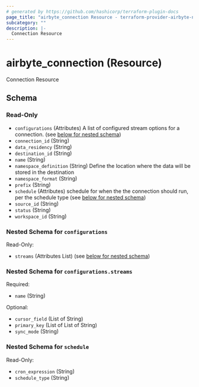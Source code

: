 ```yaml
---
# generated by https://github.com/hashicorp/terraform-plugin-docs
page_title: "airbyte_connection Resource - terraform-provider-airbyte-new"
subcategory: ""
description: |-
  Connection Resource
---
```


# airbyte_connection (Resource)

Connection Resource



<!-- schema generated by tfplugindocs -->
## Schema

### Read-Only

- `configurations` (Attributes) A list of configured stream options for a connection. (see [below for nested schema](#nestedatt--configurations))
- `connection_id` (String)
- `data_residency` (String)
- `destination_id` (String)
- `name` (String)
- `namespace_definition` (String) Define the location where the data will be stored in the destination
- `namespace_format` (String)
- `prefix` (String)
- `schedule` (Attributes) schedule for when the the connection should run, per the schedule type (see [below for nested schema](#nestedatt--schedule))
- `source_id` (String)
- `status` (String)
- `workspace_id` (String)

<a id="nestedatt--configurations"></a>
### Nested Schema for `configurations`

Read-Only:

- `streams` (Attributes List) (see [below for nested schema](#nestedatt--configurations--streams))

<a id="nestedatt--configurations--streams"></a>
### Nested Schema for `configurations.streams`

Required:

- `name` (String)

Optional:

- `cursor_field` (List of String)
- `primary_key` (List of List of String)
- `sync_mode` (String)



<a id="nestedatt--schedule"></a>
### Nested Schema for `schedule`

Read-Only:

- `cron_expression` (String)
- `schedule_type` (String)


